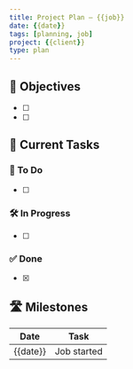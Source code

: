 ```yaml
---
title: Project Plan – {{job}}
date: {{date}}
tags: [planning, job]
project: {{client}}
type: plan
---
```


## 🎯 Objectives
- [ ] 
- [ ] 

## 🔄 Current Tasks
### 🔲 To Do
- [ ] 
### 🛠 In Progress
- [ ] 
### ✅ Done
- [x] 

## 🛣 Milestones
| Date       | Task                     |
|------------|--------------------------|
| {{date}}   | Job started              |
